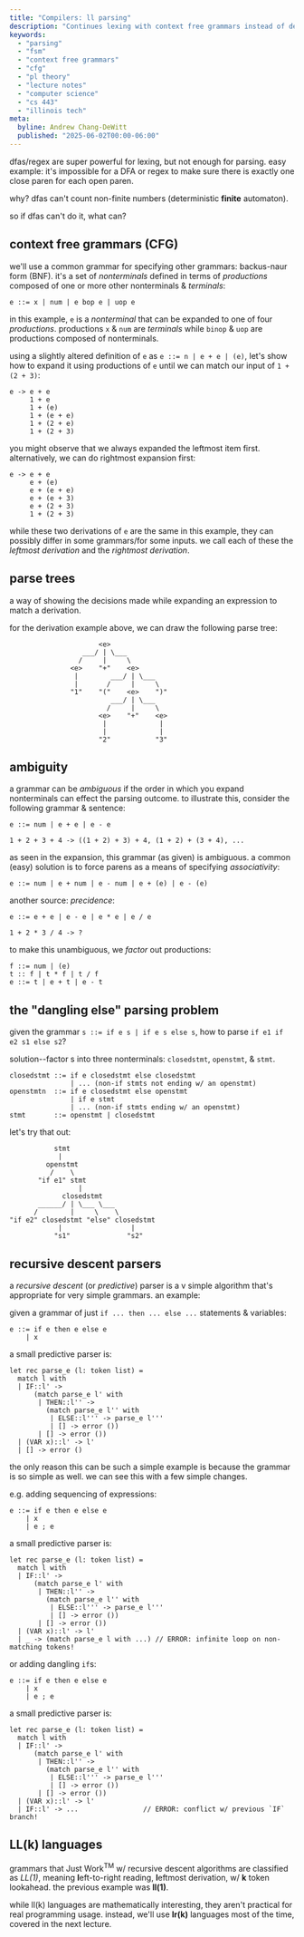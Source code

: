 ```yaml
---
title: "Compilers: ll parsing"
description: "Continues lexing with context free grammars instead of determinstic finite automatons. Introduces parsing grammars with **l**eft-to-right reading, **l**eftmost derivation, w/ **k** token lookahead (ll(k)) algorithms."
keywords:
  - "parsing"
  - "fsm"
  - "context free grammars"
  - "cfg"
  - "pl theory"
  - "lecture notes"
  - "computer science"
  - "cs 443"
  - "illinois tech"
meta:
  byline: Andrew Chang-DeWitt
  published: "2025-06-02T00:00-06:00"
---
```


dfas/regex are super powerful for lexing, but not enough for parsing. easy
example: it's impossible for a DFA or regex to make sure there is exactly one
close paren for each open paren.

why? dfas can't count non-finite numbers (deterministic **finite** automaton).

so if dfas can't do it, what can?

## context free grammars (CFG)

we'll use a common grammar for specifying other grammars: backus-naur form
(BNF). it's a set of _nonterminals_ defined in terms of _productions_ composed
of one or more other nonterminals & _terminals_:

```BNF
e ::= x | num | e bop e | uop e
```

in this example, `e` is a _nonterminal_ that can be expanded to one of four
_productions_. productions `x` & `num` are _terminals_ while `binop` & `uop`
are productions composed of nonterminals.

using a slightly altered definition of `e` as `e ::= n | e + e | (e)`, let's
show how to expand it using productions of `e` until we can match our input of
`1 + (2 + 3)`:

```
e -> e + e
     1 + e
     1 + (e)
     1 + (e + e)
     1 + (2 + e)
     1 + (2 + 3)
```

you might observe that we always expanded the leftmost item first.
alternatively, we can do rightmost expansion first:

```
e -> e + e
     e + (e)
     e + (e + e)
     e + (e + 3)
     e + (2 + 3)
     1 + (2 + 3)
```

while these two derivations of `e` are the same in this example, they can
possibly differ in some grammars/for some inputs. we call each of these the
_leftmost derivation_ and the _rightmost derivation_.

## parse trees

a way of showing the decisions made while expanding an expression to match a
derivation.

for the derivation example above, we can draw the following parse tree:

```
                      <e>
                  ___/ | \___
                 /     |     \
               <e>    "+"    <e>
                |        ___/ | \___
                |       /     |     \
               "1"    "("    <e>    ")"
                         ___/ | \___
                        /     |     \
                      <e>    "+"    <e>
                       |             |
                       |             |
                      "2"           "3"
```

## ambiguity

a grammar can be _ambiguous_ if the order in which you expand nonterminals can
effect the parsing outcome. to illustrate this, consider the following grammar
& sentence:

```
e ::= num | e + e | e - e

1 + 2 + 3 + 4 -> ((1 + 2) + 3) + 4, (1 + 2) + (3 + 4), ...
```

as seen in the expansion, this grammar (as given) is ambiguous. a common (easy)
solution is to force parens as a means of specifying _associativity_:

```
e ::= num | e + num | e - num | e + (e) | e - (e)
```

another source: _precidence_:

```
e ::= e + e | e - e | e * e | e / e

1 + 2 * 3 / 4 -> ?
```

to make this unambiguous, we _factor_ out productions:

```
f ::= num | (e)
t :: f | t * f | t / f
e ::= t | e + t | e - t
```

## the "dangling else" parsing problem

given the grammar `s ::= if e s | if e s else s`, how to parse `if e1 if e2 s1 else s2`?

solution--factor s into three nonterminals: `closedstmt`, `openstmt`, & `stmt`.

```
closedstmt ::= if e closedstmt else closedstmt
               | ... (non-if stmts not ending w/ an openstmt)
openstmtn  ::= if e closedstmt else openstmt
               | if e stmt
               | ... (non-if stmts ending w/ an openstmt)
stmt       ::= openstmt | closedstmt
```

let's try that out:

```
           stmt
            |
         openstmt
          /    \
       "if e1" stmt
                 |
             closedstmt
       ______/ | \___ \___
      /        |     \    \
"if e2" closedstmt "else" closedstmt
            |                 |
           "s1"              "s2"
```

## recursive descent parsers

a _recursive descent_ (or _predictive_) parser is a v simple algorithm that's
appropriate for very simple grammars. an example:

given a grammar of just `if ... then ... else ...` statements & variables:

```
e ::= if e then e else e
    | x
```

a small predictive parser is:

```
let rec parse_e (l: token list) =
  match l with
  | IF::l' ->
      (match parse_e l' with
       | THEN::l'' ->
         (match parse_e l'' with
          | ELSE::l''' -> parse_e l'''
          | [] -> error ())
       | [] -> error ())
  | (VAR x)::l' -> l'
  | [] -> error ()
```

the only reason this can be such a simple example is because the grammar is so
simple as well. we can see this with a few simple changes.

e.g. adding sequencing of expressions:

```
e ::= if e then e else e
    | x
    | e ; e
```

a small predictive parser is:

```
let rec parse_e (l: token list) =
  match l with
  | IF::l' ->
      (match parse_e l' with
       | THEN::l'' ->
         (match parse_e l'' with
          | ELSE::l''' -> parse_e l'''
          | [] -> error ())
       | [] -> error ())
  | (VAR x)::l' -> l'
  | _ -> (match parse_e l with ...) // ERROR: infinite loop on non-matching tokens!
```

or adding dangling `if`s:

```
e ::= if e then e else e
    | x
    | e ; e
```

a small predictive parser is:

```
let rec parse_e (l: token list) =
  match l with
  | IF::l' ->
      (match parse_e l' with
       | THEN::l'' ->
         (match parse_e l'' with
          | ELSE::l''' -> parse_e l'''
          | [] -> error ())
       | [] -> error ())
  | (VAR x)::l' -> l'
  | IF::l' -> ...                // ERROR: conflict w/ previous `IF` branch!
```

## LL(k) languages

grammars that Just Work<sup>TM</sup> w/ recursive descent algorithms are
classified as _LL(1)_, meaning **l**eft-to-right reading, **l**eftmost
derivation, w/ **k** token lookahead. the previous example was **ll(1)**.

while ll(k) languages are mathematically interesting, they aren't practical for
real programming usage. instead, we'll use **lr(k)** languages most of the
time, covered in the next lecture.
